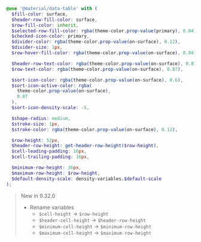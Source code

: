 ```scss
@use '@material/data-table' with (
  $fill-color: surface,
  $header-row-fill-color: surface,
  $row-fill-color: inherit,
  $selected-row-fill-color: rgba(theme-color.prop-value(primary), 0.04),
  $checked-icon-color: primary,
  $divider-color: rgba(theme-color.prop-value(on-surface), 0.12),
  $divider-size: 1px,
  $row-hover-fill-color: rgba(theme-color.prop-value(on-surface), 0.04),

  $header-row-text-color: rgba(theme-color.prop-value(on-surface), 0.87),
  $row-text-color: rgba(theme-color.prop-value(on-surface), 0.87),

  $sort-icon-color: rgba(theme-color.prop-value(on-surface), 0.6),
  $sort-icon-active-color: rgba(
    theme-color.prop-value(on-surface),
    0.87
  ),
  $sort-icon-density-scale: -5,

  $shape-radius: medium,
  $stroke-size: 1px,
  $stroke-color: rgba(theme-color.prop-value(on-surface), 0.12),

  $row-height: 52px,
  $header-row-height: get-header-row-height($row-height),
  $cell-leading-padding: 16px,
  $cell-trailing-padding: 16px,

  $minimum-row-height: 36px,
  $maximum-row-height: $row-height,
  $default-density-scale: density-variables.$default-scale
);
```

> New in 9.32.0
>
> - Rename variables
>   - `$cell-height` -> `$row-height`
>   - `$header-cell-height` -> `$header-row-height`
>   - `$minimum-cell-height` -> `$minimum-row-height`
>   - `$maximum-cell-height` -> `$maximum-row-height`
